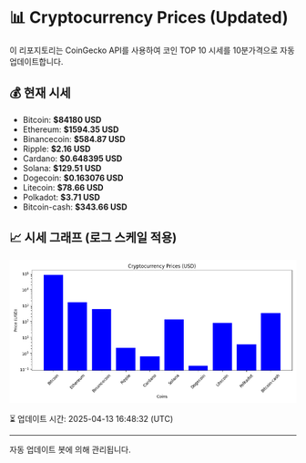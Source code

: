 
# 📊 Cryptocurrency Prices (Updated)

이 리포지토리는 CoinGecko API를 사용하여 코인 TOP 10 시세를 10분가격으로 자동 업데이트합니다.

## 💰 현재 시세
- Bitcoin: **$84180 USD**
- Ethereum: **$1594.35 USD**
- Binancecoin: **$584.87 USD**
- Ripple: **$2.16 USD**
- Cardano: **$0.648395 USD**
- Solana: **$129.51 USD**
- Dogecoin: **$0.163076 USD**
- Litecoin: **$78.66 USD**
- Polkadot: **$3.71 USD**
- Bitcoin-cash: **$343.66 USD**

## 📈 시세 그래프 (로그 스케일 적용)
![Crypto Prices](crypto_prices.png)

⏳ 업데이트 시간: 2025-04-13 16:48:32 (UTC)

---
자동 업데이트 봇에 의해 관리됩니다.
